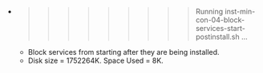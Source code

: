 * >>>>>>>>> Running inst-min-con-04-block-services-start-postinstall.sh ...
  * Block services from starting after they are being installed.
  * Disk size = 1752264K. Space Used = 8K.
